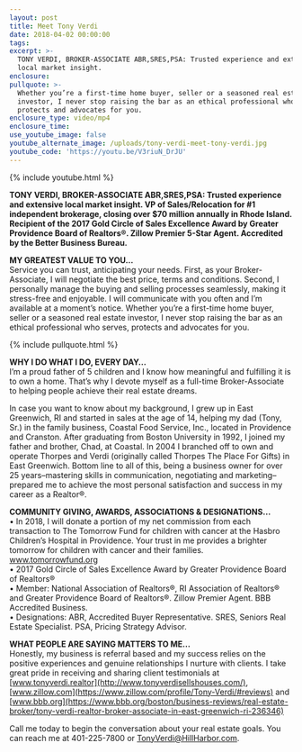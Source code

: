 ```yaml
---
layout: post
title: Meet Tony Verdi
date: 2018-04-02 00:00:00
tags:
excerpt: >-
  TONY VERDI, BROKER-ASSOCIATE ABR,SRES,PSA: Trusted experience and extensive
  local market insight.
enclosure:
pullquote: >-
  Whether you’re a first-time home buyer, seller or a seasoned real estate
  investor, I never stop raising the bar as an ethical professional who serves,
  protects and advocates for you.
enclosure_type: video/mp4
enclosure_time:
use_youtube_image: false
youtube_alternate_image: /uploads/tony-verdi-meet-tony-verdi.jpg
youtube_code: 'https://youtu.be/V3riuN_DrJU'
---
```


{% include youtube.html %}

**TONY VERDI, BROKER-ASSOCIATE ABR,SRES,PSA: Trusted experience and extensive local market insight. VP of Sales/Relocation for #1 independent brokerage, closing over $70 million annually in Rhode Island. Recipient of the 2017 Gold Circle of Sales Excellence Award by Greater Providence Board of Realtors&reg;. Zillow Premier 5-Star Agent. Accredited by the Better Business Bureau.**

**MY GREATEST VALUE TO YOU…**<br>Service you can trust, anticipating your needs. First, as your Broker-Associate, I will negotiate the best price, terms and conditions. Second, I personally manage the buying and selling processes seamlessly, making it stress-free and enjoyable. I will communicate with you often and I’m available at a moment’s notice. Whether you’re a first-time home buyer, seller or a seasoned real estate investor, I never stop raising the bar as an ethical professional who serves, protects and advocates for you.

{% include pullquote.html %}

**WHY I DO WHAT I DO, EVERY DAY…**<br>I’m a proud father of 5 children and I know how meaningful and fulfilling it is to own a home. That’s why I devote myself as a full-time Broker-Associate to helping people achieve their real estate dreams.

In case you want to know about my background, I grew up in East Greenwich, RI and started in sales at the age of 14, helping my dad (Tony, Sr.) in the family business, Coastal Food Service, Inc., located in Providence and Cranston. After graduating from Boston University in 1992, I joined my father and brother, Chad, at Coastal. In 2004 I branched off to own and operate Thorpes and Verdi (originally called Thorpes The Place For Gifts) in East Greenwich. Bottom line to all of this, being a business owner for over 25 years–mastering skills in communication, negotiating and marketing–prepared me to achieve the most personal satisfaction and success in my career as a Realtor&reg;.

**COMMUNITY GIVING, AWARDS, ASSOCIATIONS & DESIGNATIONS…**<br>• In 2018, I will donate a portion of my net commission from each transaction to The Tomorrow Fund for children with cancer at the Hasbro Children’s Hospital in Providence. Your trust in me provides a brighter tomorrow for children with cancer and their families. www.tomorrowfund.org<br>• 2017 Gold Circle of Sales Excellence Award by Greater Providence Board of Realtors&reg;<br>• Member: National Association of Realtors&reg;, RI Association of Realtors&reg; and Greater Providence Board of Realtors&reg;. Zillow Premier Agent. BBB Accredited Business.<br>• Designations: ABR, Accredited Buyer Representative. SRES, Seniors Real Estate Specialist. PSA, Pricing Strategy Advisor.

**WHAT PEOPLE ARE SAYING MATTERS TO ME…**<br>Honestly, my business is referral based and my success relies on the positive experiences and genuine relationships I nurture with clients. I take great pride in receiving and sharing client testimonials at [www.tonyverdi.realtor](http://www.tonyverdisellshouses.com/), [www.zillow.com](https://www.zillow.com/profile/Tony-Verdi/#reviews) and [www.bbb.org](https://www.bbb.org/boston/business-reviews/real-estate-broker/tony-verdi-realtor-broker-associate-in-east-greenwich-ri-236346)

Call me today to begin the conversation about your real estate goals. You can reach me at 401-225-7800 or TonyVerdi@HillHarbor.com.